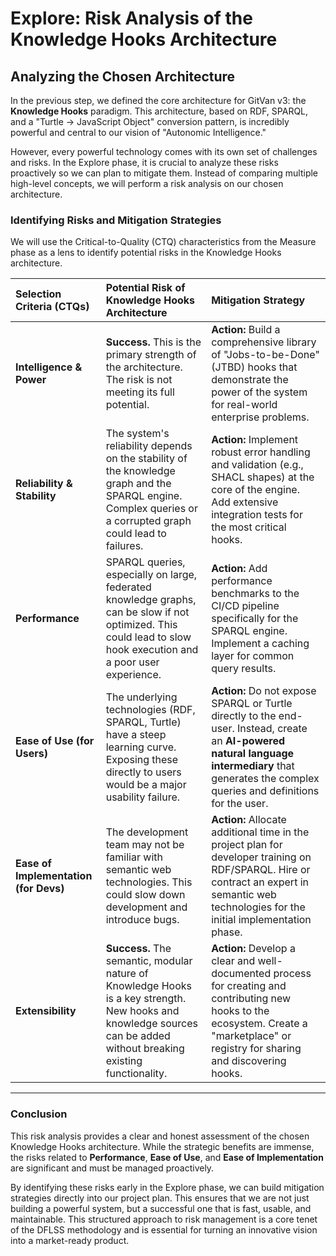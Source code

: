 # Explore: Risk Analysis of the Knowledge Hooks Architecture

## Analyzing the Chosen Architecture

In the previous step, we defined the core architecture for GitVan v3: the **Knowledge Hooks** paradigm. This architecture, based on RDF, SPARQL, and a "Turtle → JavaScript Object" conversion pattern, is incredibly powerful and central to our vision of "Autonomic Intelligence."

However, every powerful technology comes with its own set of challenges and risks. In the Explore phase, it is crucial to analyze these risks proactively so we can plan to mitigate them. Instead of comparing multiple high-level concepts, we will perform a risk analysis on our chosen architecture.

### Identifying Risks and Mitigation Strategies

We will use the Critical-to-Quality (CTQ) characteristics from the Measure phase as a lens to identify potential risks in the Knowledge Hooks architecture.

| Selection Criteria (CTQs) | Potential Risk of Knowledge Hooks Architecture | Mitigation Strategy |
| :--- | :--- | :--- |
| **Intelligence & Power** | **Success.** This is the primary strength of the architecture. The risk is not meeting its full potential. | **Action:** Build a comprehensive library of "Jobs-to-be-Done" (JTBD) hooks that demonstrate the power of the system for real-world enterprise problems. |
| **Reliability & Stability** | The system's reliability depends on the stability of the knowledge graph and the SPARQL engine. Complex queries or a corrupted graph could lead to failures. | **Action:** Implement robust error handling and validation (e.g., SHACL shapes) at the core of the engine. Add extensive integration tests for the most critical hooks. |
| **Performance** | SPARQL queries, especially on large, federated knowledge graphs, can be slow if not optimized. This could lead to slow hook execution and a poor user experience. | **Action:** Add performance benchmarks to the CI/CD pipeline specifically for the SPARQL engine. Implement a caching layer for common query results. |
| **Ease of Use (for Users)** | The underlying technologies (RDF, SPARQL, Turtle) have a steep learning curve. Exposing these directly to users would be a major usability failure. | **Action:** Do not expose SPARQL or Turtle directly to the end-user. Instead, create an **AI-powered natural language intermediary** that generates the complex queries and definitions for the user. |
| **Ease of Implementation (for Devs)** | The development team may not be familiar with semantic web technologies. This could slow down development and introduce bugs. | **Action:** Allocate additional time in the project plan for developer training on RDF/SPARQL. Hire or contract an expert in semantic web technologies for the initial implementation phase. |
| **Extensibility** | **Success.** The semantic, modular nature of Knowledge Hooks is a key strength. New hooks and knowledge sources can be added without breaking existing functionality. | **Action:** Develop a clear and well-documented process for creating and contributing new hooks to the ecosystem. Create a "marketplace" or registry for sharing and discovering hooks. |

--- 

### Conclusion

This risk analysis provides a clear and honest assessment of the chosen Knowledge Hooks architecture. While the strategic benefits are immense, the risks related to **Performance**, **Ease of Use**, and **Ease of Implementation** are significant and must be managed proactively.

By identifying these risks early in the Explore phase, we can build mitigation strategies directly into our project plan. This ensures that we are not just building a powerful system, but a successful one that is fast, usable, and maintainable. This structured approach to risk management is a core tenet of the DFLSS methodology and is essential for turning an innovative vision into a market-ready product.
